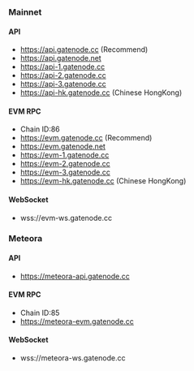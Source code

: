 
### Mainnet

#### API

* https://api.gatenode.cc  (Recommend)
* https://api.gatenode.net
* https://api-1.gatenode.cc
* https://api-2.gatenode.cc
* https://api-3.gatenode.cc
* https://api-hk.gatenode.cc  (Chinese HongKong)


#### EVM RPC

* Chain ID:86
* https://evm.gatenode.cc  (Recommend)
* https://evm.gatenode.net
* https://evm-1.gatenode.cc 
* https://evm-2.gatenode.cc
* https://evm-3.gatenode.cc
* https://evm-hk.gatenode.cc  (Chinese HongKong)

#### WebSocket

* wss://evm-ws.gatenode.cc


### Meteora

#### API

* https://meteora-api.gatenode.cc


#### EVM RPC

* Chain ID:85
* https://meteora-evm.gatenode.cc


#### WebSocket

* wss://meteora-ws.gatenode.cc


